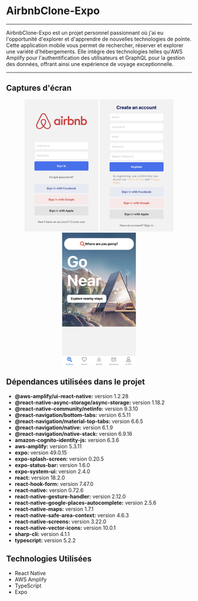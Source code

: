 AirbnbClone-Expo
================


---

AirbnbClone-Expo est un projet personnel passionnant où j'ai eu l'opportunité d'explorer et d'apprendre de nouvelles technologies de pointe. Cette application mobile vous permet de rechercher, réserver et explorer une variété d'hébergements. Elle intègre des technologies telles qu'AWS Amplify pour l'authentification des utilisateurs et GraphQL pour la gestion des données, offrant ainsi une expérience de voyage exceptionnelle.

---

## Captures d'écran

<p align="center">
  <img src="assets/images/IMG_0920.jpg" width="200" heigth="500" padding="20"/>

  <img src="assets/images/IMG_0921.jpg" width="200" heigth="400" padding="20"/>

  <img src="assets/images/IMG_0922.jpg" width="200" heigth="500" padding="20"/>
</p>

## Dépendances utilisées dans le projet

- **@aws-amplify/ui-react-native:** version 1.2.28
- **@react-native-async-storage/async-storage:** version 1.18.2
- **@react-native-community/netinfo:** version 9.3.10
- **@react-navigation/bottom-tabs:** version 6.5.11
- **@react-navigation/material-top-tabs:** version 6.6.5
- **@react-navigation/native:** version 6.1.9
- **@react-navigation/native-stack:** version 6.9.16
- **amazon-cognito-identity-js:** version 6.3.6
- **aws-amplify:** version 5.3.11
- **expo:** version 49.0.15
- **expo-splash-screen:** version 0.20.5
- **expo-status-bar:** version 1.6.0
- **expo-system-ui:** version 2.4.0
- **react:** version 18.2.0
- **react-hook-form:** version 7.47.0
- **react-native:** version 0.72.6
- **react-native-gesture-handler:** version 2.12.0
- **react-native-google-places-autocomplete:** version 2.5.6
- **react-native-maps:** version 1.7.1
- **react-native-safe-area-context:** version 4.6.3
- **react-native-screens:** version 3.22.0
- **react-native-vector-icons:** version 10.0.1
- **sharp-cli:** version 4.1.1
- **typescript:** version 5.2.2

## Technologies Utilisées

- React Native
- AWS Amplify
- TypeScript
- Expo

